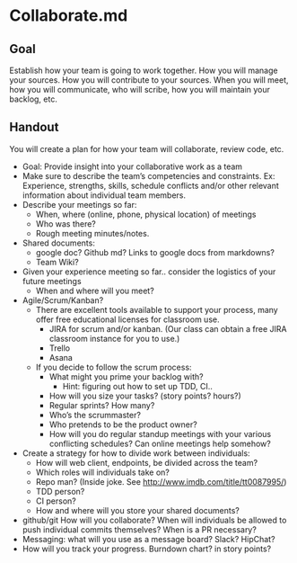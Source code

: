 # Collaborate.md

## Goal
Establish how your team is going to work together. How you will manage your sources. How you will contribute to your sources. When you will meet, how you will communicate, who will scribe, how you will maintain your backlog, etc.


## Handout

You will create a plan for how your team will collaborate, review code, etc.
* Goal: Provide insight into your collaborative work as a team
* Make sure to describe the team’s competencies and constraints. Ex: Experience, strengths, skills, schedule conflicts and/or other relevant information about individual team members.
* Describe your meetings so far:
  * When, where (online, phone, physical location) of meetings
  * Who was there?
  * Rough meeting minutes/notes.
* Shared documents:
  * google doc? Github md? Links to google docs from markdowns?
  * Team Wiki?
* Given your experience meeting so far.. consider the logistics of your future meetings
  * When and where will you meet? 
* Agile/Scrum/Kanban?
  * There are excellent tools available to support your process, many offer free educational licenses for classroom use.
    * JIRA for scrum and/or kanban. (Our class can obtain a free JIRA classroom instance for you to use.)
    * Trello
    * Asana
  * If you decide to follow the scrum process:
    * What might you prime your backlog with?
      * Hint: figuring out how to set up TDD, CI..
    * How will you size your tasks? (story points? hours?)
    * Regular sprints? How many?
    * Who’s the scrummaster?
    * Who pretends to be the product owner?
    * How will you do regular standup meetings with your various conflicting schedules? Can online meetings help somehow?
* Create a strategy for how to divide work between individuals:
  * How will web client, endpoints, be divided across the team?
  * Which roles will individuals take on?
  * Repo man? (Inside joke. See http://www.imdb.com/title/tt0087995/) 
  * TDD person?
  * CI person?
  * How and where will you store your shared documents?
* github/git How will you collaborate? When will individuals be allowed to push individual commits themselves? When is a PR necessary?
* Messaging: what will you use as a message board? Slack? HipChat? 
* How will you track your progress. Burndown chart? in story points?

